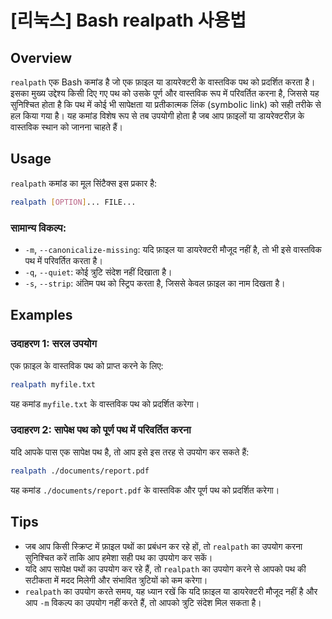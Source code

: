 # [리눅스] Bash realpath 사용법

## Overview
`realpath` एक Bash कमांड है जो एक फ़ाइल या डायरेक्टरी के वास्तविक पथ को प्रदर्शित करता है। इसका मुख्य उद्देश्य किसी दिए गए पथ को उसके पूर्ण और वास्तविक रूप में परिवर्तित करना है, जिससे यह सुनिश्चित होता है कि पथ में कोई भी सापेक्षता या प्रतीकात्मक लिंक (symbolic link) को सही तरीके से हल किया गया है। यह कमांड विशेष रूप से तब उपयोगी होता है जब आप फ़ाइलों या डायरेक्टरीज़ के वास्तविक स्थान को जानना चाहते हैं।

## Usage
`realpath` कमांड का मूल सिंटैक्स इस प्रकार है:

```bash
realpath [OPTION]... FILE...
```

### सामान्य विकल्प:
- `-m`, `--canonicalize-missing`: यदि फ़ाइल या डायरेक्टरी मौजूद नहीं है, तो भी इसे वास्तविक पथ में परिवर्तित करता है।
- `-q`, `--quiet`: कोई त्रुटि संदेश नहीं दिखाता है।
- `-s`, `--strip`: अंतिम पथ को स्ट्रिप करता है, जिससे केवल फ़ाइल का नाम दिखता है।

## Examples
### उदाहरण 1: सरल उपयोग
एक फ़ाइल के वास्तविक पथ को प्राप्त करने के लिए:

```bash
realpath myfile.txt
```
यह कमांड `myfile.txt` के वास्तविक पथ को प्रदर्शित करेगा।

### उदाहरण 2: सापेक्ष पथ को पूर्ण पथ में परिवर्तित करना
यदि आपके पास एक सापेक्ष पथ है, तो आप इसे इस तरह से उपयोग कर सकते हैं:

```bash
realpath ./documents/report.pdf
```
यह कमांड `./documents/report.pdf` के वास्तविक और पूर्ण पथ को प्रदर्शित करेगा।

## Tips
- जब आप किसी स्क्रिप्ट में फ़ाइल पथों का प्रबंधन कर रहे हों, तो `realpath` का उपयोग करना सुनिश्चित करें ताकि आप हमेशा सही पथ का उपयोग कर सकें।
- यदि आप सापेक्ष पथों का उपयोग कर रहे हैं, तो `realpath` का उपयोग करने से आपको पथ की सटीकता में मदद मिलेगी और संभावित त्रुटियों को कम करेगा।
- `realpath` का उपयोग करते समय, यह ध्यान रखें कि यदि फ़ाइल या डायरेक्टरी मौजूद नहीं है और आप `-m` विकल्प का उपयोग नहीं करते हैं, तो आपको त्रुटि संदेश मिल सकता है।